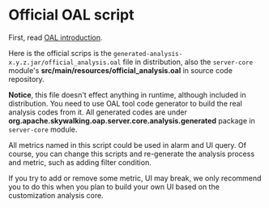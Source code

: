 # Official OAL script
First, read [OAL introduction](../concepts-and-designs/oal.md).

Here is the official scrips is the `generated-analysis-x.y.z.jar/official_analysis.oal` file in distribution,
also the `server-core` module's **src/main/resources/official_analysis.oal** in source code repository.

**Notice**, this file doesn't effect anything in runtime, although included in distribution.
You need to use OAL tool code generator to build the real analysis codes from it.
All generated codes are under **org.apache.skywalking.oap.server.core.analysis.generated** package
in `server-core` module. 

All metrics named in this script could be used in alarm and UI query. Of course, you can change this 
scripts and re-generate the analysis process and metric, such as adding filter condition. 

If you try to add or remove some metric, UI may break, we only recommend you to do this when you plan
to build your own UI based on the customization analysis core. 